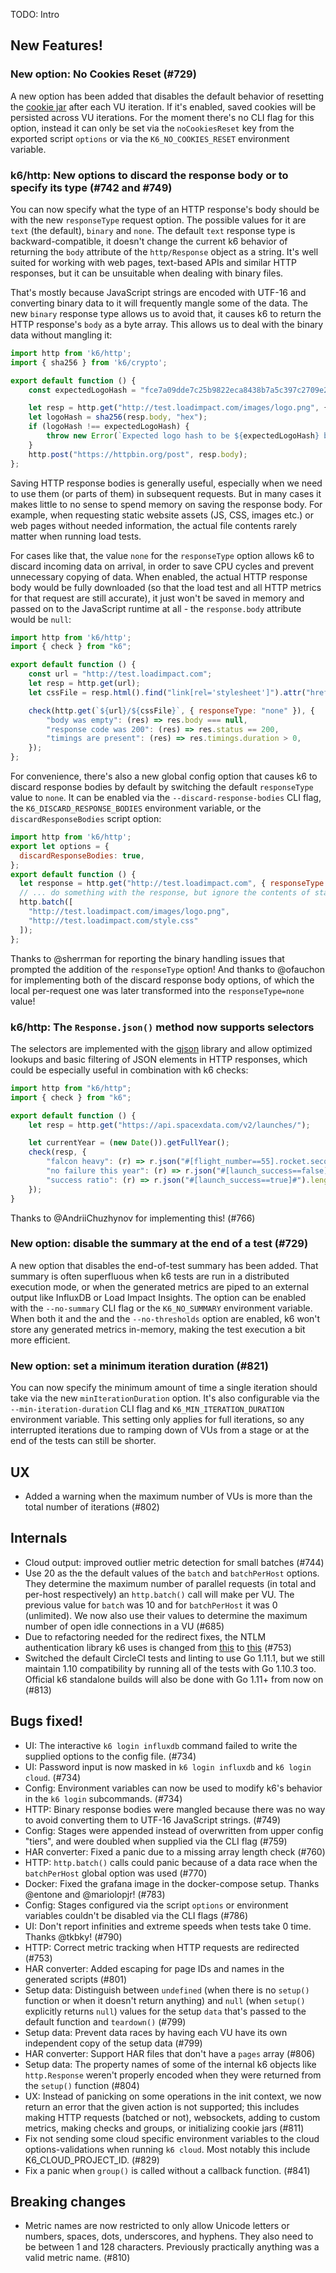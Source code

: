 TODO: Intro

## New Features!

### New option: No Cookies Reset (#729)

A new option has been added that disables the default behavior of resetting the [cookie jar](https://docs.k6.io/docs/cookies) after each VU iteration. If it's enabled, saved cookies will be persisted across VU iterations. For the moment there's no CLI flag for this option, instead it can only be set via the `noCookiesReset` key from the exported script `options` or via the `K6_NO_COOKIES_RESET` environment variable.

### k6/http: New options to discard the response body or to specify its type (#742 and #749)

You can now specify what the type of an HTTP response's body should be with the new `responseType` request option. The possible values for it are `text` (the default), `binary` and `none`. The default `text` response type is backward-compatible, it doesn't change the current k6 behavior of returning the `body` attribute of the `http/Response` object as a string. It's well suited for working with web pages, text-based APIs and similar HTTP responses, but it can be unsuitable when dealing with binary files.

That's mostly because JavaScript strings are encoded with UTF-16 and converting binary data to it will frequently mangle some of the data. The new `binary` response type allows us to avoid that, it causes k6 to return the HTTP response's `body` as a byte array. This allows us to deal with the binary data without mangling it:
```js
import http from 'k6/http';
import { sha256 } from 'k6/crypto';

export default function () {
    const expectedLogoHash = "fce7a09dde7c25b9822eca8438b7a5c397c2709e280e8e50f04d98bc8a66f4d9";

    let resp = http.get("http://test.loadimpact.com/images/logo.png", { responseType: "binary" });
    let logoHash = sha256(resp.body, "hex");
    if (logoHash !== expectedLogoHash) {
        throw new Error(`Expected logo hash to be ${expectedLogoHash} but it was ${logoHash}`);
    }
    http.post("https://httpbin.org/post", resp.body);
};
```

Saving HTTP response bodies is generally useful, especially when we need to use them (or parts of them) in subsequent requests. But in many cases it makes little to no sense to spend memory on saving the response body. For example, when requesting static website assets (JS, CSS, images etc.) or web pages without needed information, the actual file contents rarely matter when running load tests.

For cases like that, the value `none` for the `responseType` option allows k6 to discard incoming data on arrival, in order to save CPU cycles and prevent unnecessary copying of data. When enabled, the actual HTTP response body would be fully downloaded (so that the load test and all HTTP metrics for that request are still accurate), it just won't be saved in memory and passed on to the JavaScript runtime at all - the `response.body` attribute would be `null`:

```js
import http from 'k6/http';
import { check } from "k6";

export default function () {
    const url = "http://test.loadimpact.com";
    let resp = http.get(url);
    let cssFile = resp.html().find("link[rel='stylesheet']").attr("href");

    check(http.get(`${url}/${cssFile}`, { responseType: "none" }), {
        "body was empty": (res) => res.body === null,
        "response code was 200": (res) => res.status == 200,
        "timings are present": (res) => res.timings.duration > 0,
    });
};
```

For convenience, there's also a new global config option that causes k6 to discard response bodies by default by switching the default `responseType` value to `none`. It can be enabled via the `--discard-response-bodies` CLI flag, the `K6_DISCARD_RESPONSE_BODIES` environment variable, or the `discardResponseBodies` script option:
```js
import http from 'k6/http';
export let options = {
  discardResponseBodies: true,
};
export default function () {
  let response = http.get("http://test.loadimpact.com", { responseType: "text" });
  // ... do something with the response, but ignore the contents of static files:
  http.batch([
    "http://test.loadimpact.com/images/logo.png",
    "http://test.loadimpact.com/style.css"
  ]);
};
```

Thanks to @sherrman for reporting the binary handling issues that prompted the addition of the `responseType` option! And thanks to @ofauchon for implementing both of the discard response body options, of which the local per-request one was later transformed into the `responseType=none` value!

### k6/http: The `Response.json()` method now supports selectors

The selectors are implemented with the [gjson](https://github.com/tidwall/gjson#path-syntax) library and allow optimized lookups and basic filtering of JSON elements in HTTP responses, which could be especially useful in combination with k6 checks:

```js
import http from "k6/http";
import { check } from "k6";

export default function () {
	let resp = http.get("https://api.spacexdata.com/v2/launches/");

	let currentYear = (new Date()).getFullYear();
	check(resp, {
		"falcon heavy": (r) => r.json("#[flight_number==55].rocket.second_stage.payloads.0.payload_id") === "Tesla Roadster",
		"no failure this year": (r) => r.json("#[launch_success==false]#.launch_year").every((y) => y < currentYear),
		"success ratio": (r) => r.json("#[launch_success==true]#").length > 10 * r.json("#[launch_success==false]#").length,
	});
}

```

Thanks to @AndriiChuzhynov for implementing this! (#766)

### New option: disable the summary at the end of a test (#729)

A new option that disables the end-of-test summary has been added. That summary is often superfluous when k6 tests are run in a distributed execution mode, or when the generated metrics are piped to an external output like InfluxDB or Load Impact Insights. The option can be enabled with the `--no-summary` CLI flag or the `K6_NO_SUMMARY` environment variable. When both it and the and the `--no-thresholds` option are enabled, k6 won't store any generated metrics in-memory, making the test execution a bit more efficient.

### New option: set a minimum iteration duration (#821)

You can now specify the minimum amount of time a single iteration should take via the new `minIterationDuration` option. It's also configurable via the `--min-iteration-duration` CLI flag and `K6_MIN_ITERATION_DURATION` environment variable. This setting only applies for full iterations, so any interrupted iterations due to ramping down of VUs from a stage or at the end of the tests can still be shorter.

## UX

* Added a warning when the maximum number of VUs is more than the total number of iterations (#802)

## Internals

* Cloud output: improved outlier metric detection for small batches (#744)
* Use 20 as the the default values of the `batch` and `batchPerHost` options. They determine the maximum number of parallel requests (in total and per-host respectively) an `http.batch()` call will make per VU. The previous value for `batch` was 10 and for `batchPerHost` it was 0 (unlimited). We now also use their values to determine the maximum number of open idle connections in a VU (#685)
* Due to refactoring needed for the redirect fixes, the NTLM authentication library k6 uses is changed from [this](https://github.com/ThomsonReutersEikon/go-ntlm/) to [this](https://github.com/Azure/go-ntlmssp) (#753)
* Switched the default CircleCI tests and linting to use Go 1.11.1, but we still maintain 1.10
  compatibility by running all of the tests with Go 1.10.3 too. Official k6 standalone builds will
  also be done with Go 1.11+ from now on (#813)

## Bugs fixed!

* UI: The interactive `k6 login influxdb` command failed to write the supplied options to the config file. (#734)
* UI: Password input is now masked in `k6 login influxdb` and `k6 login cloud`. (#734)
* Config: Environment variables can now be used to modify k6's behavior in the `k6 login` subcommands. (#734)
* HTTP: Binary response bodies were mangled because there was no way to avoid converting them to UTF-16 JavaScript strings. (#749)
* Config: Stages were appended instead of overwritten from upper config "tiers", and were doubled when supplied via the CLI flag (#759)
* HAR converter: Fixed a panic due to a missing array length check (#760)
* HTTP: `http.batch()` calls could panic because of a data race when the `batchPerHost` global option was used (#770)
* Docker: Fixed the grafana image in the docker-compose setup. Thanks @entone and @mariolopjr! (#783)
* Config: Stages configured via the script `options` or environment variables couldn't be disabled via the CLI flags (#786)
* UI: Don't report infinities and extreme speeds when tests take 0 time. Thanks @tkbky! (#790)
* HTTP: Correct metric tracking when HTTP requests are redirected (#753)
* HAR converter: Added escaping for page IDs and names in the generated scripts (#801)
* Setup data: Distinguish between `undefined` (when there is no `setup()` function or when it doesn't return anything) and `null` (when `setup()` explicitly returns `null`) values for the setup `data` that's passed to the default function and `teardown()` (#799)
* Setup data: Prevent data races by having each VU have its own independent copy of the setup data (#799)
* HAR converter: Support HAR files that don't have a `pages` array (#806)
* Setup data: The property names of some of the internal k6 objects like `http.Response` weren't properly encoded when they were returned from the `setup()` function (#804)
* UX: Instead of panicking on some operations in the init context, we now return an error that the given
  action is not supported; this includes making HTTP requests (batched or not), websockets,
  adding to custom metrics, making checks and groups, or initializing cookie jars (#811)
* Fix not sending some cloud specific environment variables to the cloud options-validations when
  running `k6 cloud`. Most notably this include K6_CLOUD_PROJECT_ID. (#829)
* Fix a panic when `group()` is called without a callback function. (#841)

## Breaking changes
* Metric names are now restricted to only allow Unicode letters or numbers, spaces, dots, underscores, and
  hyphens. They also need to be between 1 and 128 characters. Previously practically anything was a
  valid metric name. (#810)
